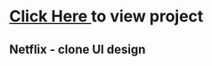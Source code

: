 <h1><a href="https://mithun-gowda.github.io/netflix-clone/netflix.html"> Click Here </a> to view project</h1>

## Netflix - clone UI design
